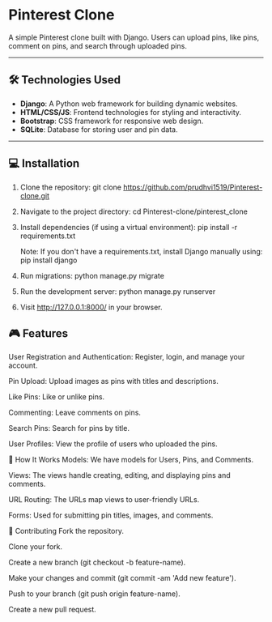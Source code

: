 # Pinterest Clone

A simple Pinterest clone built with Django. Users can upload pins, like pins, comment on pins, and search through uploaded pins. 

---

## 🛠️ Technologies Used

- **Django**: A Python web framework for building dynamic websites.
- **HTML/CSS/JS**: Frontend technologies for styling and interactivity.
- **Bootstrap**: CSS framework for responsive web design.
- **SQLite**: Database for storing user and pin data.

---

## 💻 Installation

1. Clone the repository:
   git clone https://github.com/prudhvi1519/Pinterest-clone.git

2. Navigate to the project directory:
   cd Pinterest-clone/pinterest_clone

3. Install dependencies (if using a virtual environment):
   pip install -r requirements.txt

   Note: If you don't have a requirements.txt, install Django manually using:
      pip install django

4. Run migrations:
   python manage.py migrate

5. Run the development server:
   python manage.py runserver

6. Visit http://127.0.0.1:8000/ in your browser.

## 🎮 Features
User Registration and Authentication: Register, login, and manage your account.

Pin Upload: Upload images as pins with titles and descriptions.

Like Pins: Like or unlike pins.

Commenting: Leave comments on pins.

Search Pins: Search for pins by title.

User Profiles: View the profile of users who uploaded the pins.

🤖 How It Works
Models: We have models for Users, Pins, and Comments.

Views: The views handle creating, editing, and displaying pins and comments.

URL Routing: The URLs map views to user-friendly URLs.

Forms: Used for submitting pin titles, images, and comments.

👥 Contributing
Fork the repository.

Clone your fork.

Create a new branch (git checkout -b feature-name).

Make your changes and commit (git commit -am 'Add new feature').

Push to your branch (git push origin feature-name).

Create a new pull request.
